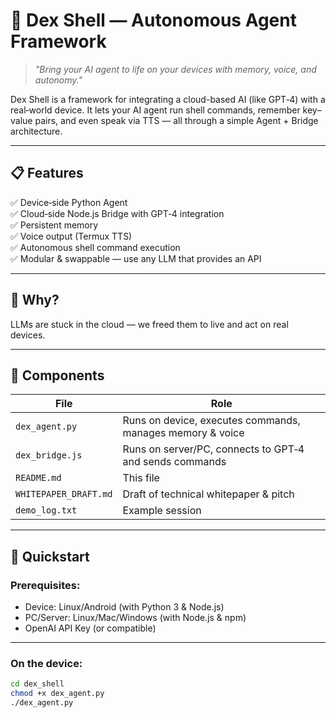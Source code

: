 # 🐲 Dex Shell — Autonomous Agent Framework

> *"Bring your AI agent to life on your devices with memory, voice, and autonomy."*

Dex Shell is a framework for integrating a cloud-based AI (like GPT‑4) with a real‑world device.
It lets your AI agent run shell commands, remember key–value pairs, and even speak via TTS — all through a simple Agent + Bridge architecture.

---

## 📋 Features
✅ Device‑side Python Agent  
✅ Cloud‑side Node.js Bridge with GPT‑4 integration  
✅ Persistent memory  
✅ Voice output (Termux TTS)  
✅ Autonomous shell command execution  
✅ Modular & swappable — use any LLM that provides an API

---

## 🎯 Why?
LLMs are stuck in the cloud — we freed them to live and act on real devices.

---

## 🔷 Components

| File                | Role |
|---------------------|------|
| `dex_agent.py`      | Runs on device, executes commands, manages memory & voice |
| `dex_bridge.js`     | Runs on server/PC, connects to GPT‑4 and sends commands |
| `README.md`         | This file |
| `WHITEPAPER_DRAFT.md` | Draft of technical whitepaper & pitch |
| `demo_log.txt`      | Example session |

---

## 🚀 Quickstart

### Prerequisites:
- Device: Linux/Android (with Python 3 & Node.js)
- PC/Server: Linux/Mac/Windows (with Node.js & npm)
- OpenAI API Key (or compatible)

---

### On the device:
```bash
cd dex_shell
chmod +x dex_agent.py
./dex_agent.py

